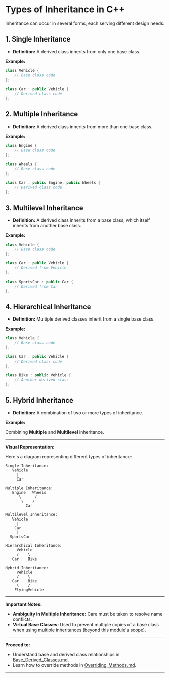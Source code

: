 # Types of Inheritance in C++

Inheritance can occur in several forms, each serving different design needs.

## **1. Single Inheritance**

- **Definition:** A derived class inherits from only one base class.

**Example:**

```cpp
class Vehicle {
    // Base class code
};

class Car : public Vehicle {
    // Derived class code
};
```

## **2. Multiple Inheritance**

- **Definition:** A derived class inherits from more than one base class.

**Example:**

```cpp
class Engine {
    // Base class code
};

class Wheels {
    // Base class code
};

class Car : public Engine, public Wheels {
    // Derived class code
};
```

## **3. Multilevel Inheritance**

- **Definition:** A derived class inherits from a base class, which itself inherits from another base class.

**Example:**

```cpp
class Vehicle {
    // Base class code
};

class Car : public Vehicle {
    // Derived from Vehicle
};

class SportsCar : public Car {
    // Derived from Car
};
```

## **4. Hierarchical Inheritance**

- **Definition:** Multiple derived classes inherit from a single base class.

**Example:**

```cpp
class Vehicle {
    // Base class code
};

class Car : public Vehicle {
    // Derived class code
};

class Bike : public Vehicle {
    // Another derived class
};
```

## **5. Hybrid Inheritance**

- **Definition:** A combination of two or more types of inheritance.

**Example:**

Combining **Multiple** and **Multilevel** inheritance.

---

**Visual Representation:**

Here's a diagram representing different types of inheritance:

```
Single Inheritance:
   Vehicle
     |
     Car

Multiple Inheritance:
   Engine   Wheels
      \      /
       \    /
         Car

Multilevel Inheritance:
   Vehicle
     |
    Car
     |
  SportsCar

Hierarchical Inheritance:
     Vehicle
     /    \
   Car    Bike

Hybrid Inheritance:
     Vehicle
     /    \
   Car    Bike
     \    /
    FlyingVehicle
```

---

**Important Notes:**

- **Ambiguity in Multiple Inheritance:** Care must be taken to resolve name conflicts.
- **Virtual Base Classes:** Used to prevent multiple copies of a base class when using multiple inheritances (beyond this module's scope).

---

**Proceed to:**

- Understand base and derived class relationships in [Base_Derived_Classes.md](Base_Derived_Classes.md).
- Learn how to override methods in [Overriding_Methods.md](Overriding_Methods.md).

---
